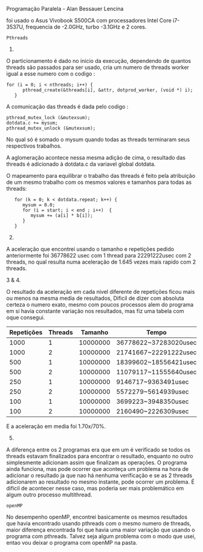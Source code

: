 Programação Paralela - Alan Bessauer Lencina 

foi usado o Asus Vivobook S500CA com processadores Intel Core i7-3537U, frequencia de -2.0GHz, turbo -3.1GHz e 2 cores.

```
Pthreads
```
1.
O particionamento é dado no inicio da execução, dependendo de quantos threads são passados para ser usado, cria um numero
de threads worker igual a esse numero com o codigo :
```
for (i = 0; i < nthreads; i++) {
      pthread_create(&threads[i], &attr, dotprod_worker, (void *) i);
   }
```
A comunicação das threads é dada pelo codigo :
```
pthread_mutex_lock (&mutexsum);
dotdata.c += mysum;
pthread_mutex_unlock (&mutexsum);
``` 
No qual só é somado o mysum quando todas as threads terminaram seus respectivos trabalhos.

A aglomeração acontece nessa mesma adição de cima, o resultado das threads é adicionado à dotdata.c da variavel global dotdata.

O mapeamento para equilibrar o trabalho das threads é feito pela atribuição de um mesmo trabalho com os mesmos valores e tamanhos para
todas as threads:
``` 
   for (k = 0; k < dotdata.repeat; k++) {
      mysum = 0.0;
      for (i = start; i < end ; i++)  {
         mysum += (a[i] * b[i]);
      }
   }
``` 
2.
A aceleração que encontrei usando o tamanho e repetições pedido anteriormente foi 36778622 usec com 1 thread
para 22291222usec com 2 threads, no qual resulta numa aceleração de 1.645 vezes mais rapido com 2 threads.

3 & 4.

O resultado da aceleração em cada nivel diferente de repetições ficou mais ou menos na mesma media de resultados,
Dificil de dizer com absoluta certeza o numero exato, mesmo com poucos processos alem do programa em si havia constante
variação nos resultados, mas fiz uma tabela com oque consegui.


| Repetições                                           | Threads  | Tamanho  | Tempo  | Aceleração |
| --------------------------------------------------------- | --------------------- | --------------- |-----|----|
|  1000|1                     |10000000                      |36778622~37283020usec |1|
|  1000               |2   |10000000 |21741667~22291222usec |1,68202x|
|  500             |  1                  | 10000000             |18399602~18556421usec |1|
|  500           |   2                |   10000000           |11079117~11555640usec |1,6373x|
|  250              |  1                     |  10000000               |9146717~9363491usec |1|
|  250               |  2                    |  10000000              |5572279~5614939usec |1,6975x|
|  100                       |  1                     | 10000000         |3699223~3948350usec |1|
|  100                                        | 2                      | 10000000              |2160490~2226309usec |1,742334x|

E a aceleração em media foi 1.70x/70%.

5.
A diferença entre os 2 programas era que em um é verificado se todos os threads estavam finalizados para encontrar o resultado,
enquanto no outro simplesmente adicionam assim que finalizam as operações.
O programa ainda funciona, mas pode ocorrer que aconteça um problema na hora de adicionar o resultado ja que nao há nenhuma verificação
e se as 2 threads adicionarem ao resultado no mesmo instante, pode ocorrer um problema.
É dificil de acontecer nesse caso, mas poderia ser mais problemático em algum outro processo multithread.

```
openMP
```

No desempenho openMP, encontrei basicamente os mesmos resultados que havia encontrado usando pthreads com o mesmo numero de threads,
maior diferença encontrada foi que havia uma maior variação que usando o programa com pthreads.
Talvez seja algum problema com o modo que usei, entao vou deixar o programa com openMP na pasta.

